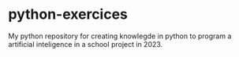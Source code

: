 # python-exercices
My python repository for creating knowIegde in python to program a artificiaI inteIigence in a schooI project in 2023.
